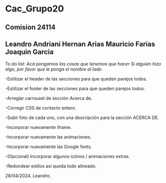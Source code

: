 # Cac_Grupo20
 Comision 24114
------------
Leandro Andriani
Hernan Arias
Mauricio Farias
Joaquin Garcia
------------

To do list:
*Acá pongamos las cosas que tenemos que hacer*
*Si alguién hizo algo, por favor que le ponga el nombre al lado*

-Estilizar el header de las secciones para que queden parejos todos.

-Estilizar el footer de las secciones para que queden parejos todos.

-Arreglar carrousel de sección Acerca de.

-Corregir CSS de contacto entero.

-Subir foto de cada uno, con una descripción para la sección ACERCA DE.

-Incorporar nuevamente iframe.

-Incorporar nuevamente las animaciones.

-Incorporar nuevamente las Google fonts.

-(Opcional) Incorporar algunos icónos / animaciones extras.

-Redondear estilos así queda todo alineado.

28/04/2024. Leandro.
